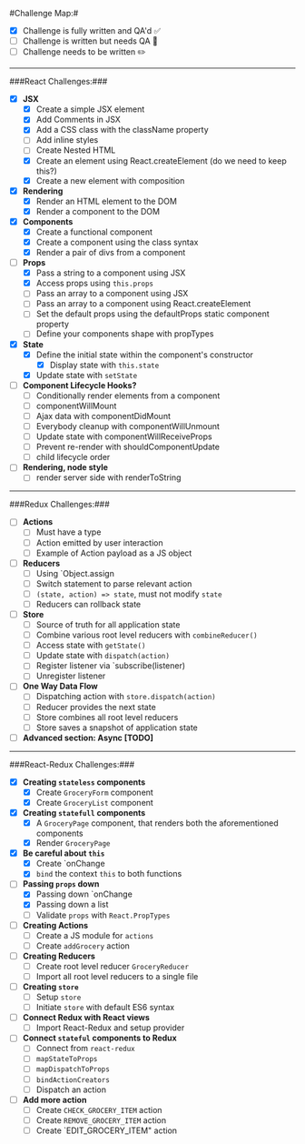 #Challenge Map:#

- [x] Challenge is fully written and QA'd :white_check_mark:
- [ ] Challenge is written but needs QA :pencil:
- [ ] Challenge needs to be written :pencil2:

---

###React Challenges:###

- [X] **JSX**
  - [X] Create a simple JSX element
  - [X] Add Comments in JSX
  - [X] Add a CSS class with the className property
  - [ ] Add inline styles
  - [ ] Create Nested HTML
  - [X] Create an element using React.createElement (do we need to keep this?)
  - [X] Create a new element with composition
- [X] **Rendering**
  - [X] Render an HTML element to the DOM
  - [X] Render a component to the DOM
- [x] **Components**
  - [x] Create a functional component
  - [x] Create a component using the class syntax
  - [x] Render a pair of divs from a component
- [ ] **Props**
  - [X] Pass a string to a component using JSX
  - [X] Access props using `this.props`
  - [ ] Pass an array to a component using JSX
  - [ ] Pass an array to a component using React.createElement
  - [ ] Set the default props using the defaultProps static component property
  - [ ] Define your components shape with propTypes
- [x] **State**
  - [x] Define the initial state within the component's constructor
    - [x] Display state with `this.state`
  - [x] Update state with `setState`
- [ ] **Component Lifecycle Hooks?**
  - [ ] Conditionally render elements from a component
  - [ ] componentWillMount
  - [ ] Ajax data with componentDidMount
  - [ ] Everybody cleanup with componentWillUnmount
  - [ ] Update state with componentWillReceiveProps
  - [ ] Prevent re-render with shouldComponentUpdate
  - [ ] child lifecycle order 
- [ ] **Rendering, node style**
  - [ ] render server side with renderToString

---

###Redux Challenges:###

- [ ] **Actions**
  - [ ] Must have a type
  - [ ] Action emitted by user interaction
  - [ ] Example of Action payload as a JS object
- [ ] **Reducers**
  - [ ] Using `Object.assign
  - [ ] Switch statement to parse relevant action
  - [ ] `(state, action) => state`, must not modify `state`
  - [ ] Reducers can rollback state
- [ ] **Store**
  - [ ] Source of truth for all application state
  - [ ] Combine various root level reducers with `combineReducer()`
  - [ ] Access state with `getState()`
  - [ ] Update state with `dispatch(action)`
  - [ ] Register listener via `subscribe(listener)
  - [ ] Unregister listener
- [ ] **One Way Data Flow**
  - [ ] Dispatching action with `store.dispatch(action)`
  - [ ] Reducer provides the next state
  - [ ] Store combines all root level reducers
  - [ ] Store saves a snapshot of application state
- [ ] **Advanced section: Async [TODO]**

---

###React-Redux Challenges:###

- [X] **Creating `stateless` components**
  - [X] Create `GroceryForm` component
  - [X] Create `GroceryList` component
- [X] **Creating `statefull` components**
  - [X] A `GroceryPage` component, that renders both the aforementioned components
  - [X] Render `GroceryPage`
- [X] **Be careful about `this`**
  - [X] Create `onChange
  - [X] `bind` the context `this` to both functions
- [ ] **Passing `props` down**
  - [X] Passing down `onChange
  - [X] Passing down a list 
  - [ ] Validate `props` with `React.PropTypes`
- [ ] **Creating Actions**
  - [ ] Create a JS module for `actions`
  - [ ] Create `addGrocery` action
- [ ] **Creating Reducers**
  - [ ] Create root level reducer `GroceryReducer`
  - [ ] Import all root level reducers to a single file
- [ ] **Creating `store`**
  - [ ] Setup `store`
  - [ ] Initiate `store` with default ES6 syntax
- [ ] **Connect Redux with React views**
  - [ ] Import React-Redux and setup provider
- [ ] **Connect `stateful` components to Redux**
  - [ ] Connect from `react-redux`
  - [ ] `mapStateToProps`
  - [ ] `mapDispatchToProps`
  - [ ] `bindActionCreators`
  - [ ] Dispatch an action
- [ ] **Add more action**
  - [ ] Create `CHECK_GROCERY_ITEM` action
  - [ ] Create `REMOVE_GROCERY_ITEM` action
  - [ ] Create `EDIT_GROCERY_ITEM" action
